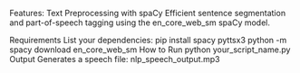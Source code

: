Features: Text Preprocessing with spaCy Efficient sentence segmentation and part-of-speech tagging using the en_core_web_sm spaCy model.

Requirements List your dependencies: pip install spacy pyttsx3 python -m spacy download en_core_web_sm How to Run python your_script_name.py Output Generates a speech file: nlp_speech_output.mp3
